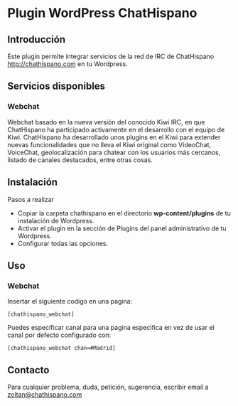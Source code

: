 # Plugin WordPress ChatHispano

## Introducción

Este plugin permite integrar servicios de la red de IRC de ChatHispano http://chathispano.com en tu Wordpress.


## Servicios disponibles

### Webchat
Webchat basado en la nueva versión del conocido Kiwi IRC, en que ChatHispano ha participado activamente en el desarrollo con el equipo de Kiwi.
ChatHispano ha desarrollado unos plugins en el Kiwi para extender nuevas funcionalidades que no lleva el Kiwi original como VideoChat, VoiceChat, geolocalización para chatear con los usuarios más cercanos, listado de canales destacados, entre otras cosas.


## Instalación

Pasos a realizar

* Copiar la carpeta chathispano en el directorio **wp-content/plugins** de tu instalación de Wordpress.
* Activar el plugin en la sección de Plugins del panel administrativo de tu Wordpress.
* Configurar todas las opciones.


## Uso

### Webchat

Insertar el siguiente codigo en una pagina:

```
[chathispano_webchat]
```

Puedes especificar canal para una pagina especifica en vez de usar el canal por defecto configurado con:

```
[chathispano_webchat chan=#Madrid]
```


## Contacto

Para cualquier problema, duda, petición, sugerencia, escribir email a zoltan@chathispano.com
